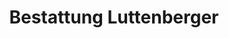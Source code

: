---
title: "Bestattung Luttenberger"
url: /bad-gleichenberg/bestattung-luttenberger/
shop: Bestattungen
---